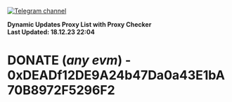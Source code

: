 [![Telegram channel](https://img.shields.io/endpoint?url=https://runkit.io/damiankrawczyk/telegram-badge/branches/master?url=https://t.me/n4z4v0d)](https://t.me/n4z4v0d) 

**Dynamic Updates Proxy List with Proxy Checker**  
**Last Updated: 18.12.23 22:04**

# DONATE (_any evm_) - 0xDEADf12DE9A24b47Da0a43E1bA70B8972F5296F2
